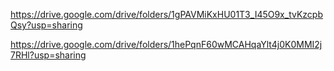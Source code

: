 
https://drive.google.com/drive/folders/1gPAVMiKxHU01T3_I45O9x_tvKzcpbQsy?usp=sharing

https://drive.google.com/drive/folders/1hePqnF60wMCAHqaYlt4j0K0MMI2j7RHl?usp=sharing
